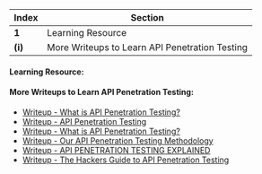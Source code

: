Index | Section
---   | ---
**1** | Learning Resource
**(i)** | More Writeups to Learn API Penetration Testing


#### Learning Resource:

#### More Writeups to Learn API Penetration Testing:

  * [Writeup - What is API Penetration Testing?](https://www.redteamsecure.com/penetration-testing/api-penetration-testing)
  * [Writeup - API Penetration Testing](https://apimike.com/api-penetration-testing)
  * [Writeup - What is API Penetration Testing?](https://kirkpatrickprice.com/blog/api-penetration-testing/)
  * [Writeup - Our API Penetration Testing Methodology](https://www.triaxiomsecurity.com/our-api-penetration-testing-methodology/)
  * [Writeup - API PENETRATION TESTING EXPLAINED](https://www.virtuesecurity.com/api-penetration-testing/)
  * [Writeup - The Hackers Guide to API Penetration Testing](https://www.truvantis.com/blog/the-hackers-guide-to-api-penetration-testing)

 

